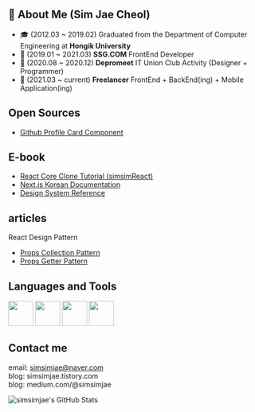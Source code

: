 ## 👨 About Me (Sim Jae Cheol)

- 🎓 (2012.03 ~ 2019.02) Graduated from the Department of Computer Engineering at **Hongik University**
- 🤔 (2019.01 ~ 2021.03) **SSG.COM** FrontEnd Developer
- 🌱 (2020.08 ~ 2020.12) **Depromeet** IT Union Club Activity (Designer + Programmer)
- 🤔 (2021.03 ~ current) **Freelancer** FrontEnd + BackEnd(ing) + Mobile Application(ing)

## Open Sources
- [Github Profile Card Component](https://github.com/simsimjae/github-profile-card-component)

## E-book
- [React Core Clone Tutorial (simsimReact)](https://simsimjae.gitbook.io/simsimreact)
- [Next.js Korean Documentation](https://simsimjae.gitbook.io/nextjs-korean-documentation/)
- [Design System Reference](https://simsimjae.gitbook.io/design-system-reference)

## articles
React Design Pattern
- [Props Collection Pattern](https://medium.com/@simsimjae/react-design-pattern-prop-collection-pattern-efbc05aa73f7)
- [Props Getter Pattern](https://medium.com/@simsimjae/react-design-pattern-props-getter-pattern-5d3cf6f0b495)

## Languages and Tools ##

<p align="left">
  <img src="https://media3.giphy.com/media/kdFc8fubgS31b8DsVu/giphy.webp" width="50">
  <img src="https://media3.giphy.com/media/ln7z2eWriiQAllfVcn/200w.webp" width="50">
  <img src="https://i.giphy.com/media/eNAsjO55tPbgaor7ma/200w.webp" width="50">
  <img src="https://i.giphy.com/media/IdyAQJVN2kVPNUrojM/200.webp" width="50">
</p>

## Contact me ##
email: simsimjae@naver.com  
blog: simsimjae.tistory.com  
blog: medium.com/@simsimjae  

![simsimjae's GitHub Stats](https://github-readme-stats.vercel.app/api?username=simsimjae&show_icons=true&count_private=true)
